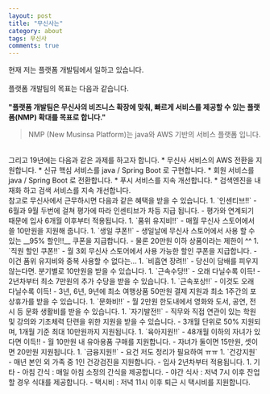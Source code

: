```yaml
---
layout: post
title: "무신사는"
category: about
tags: 무신사
comments: true
---
```


현재 저는 플랫폼 개발팀에서 일하고 있습니다.  
<br/>
플랫폼 개발팀의 목표는 다음과 같습니다.  
<br/>
__"플랫폼 개발팀은 무신사의 비즈니스 확장에 맞춰, 빠르게 서비스를 제공할 수 있는 플랫폼(NMP) 확대를 목표로 합니다."__
> NMP (New Musinsa Platform)는 java와 AWS 기반의 서비스 플랫폼 입니다.  

<br/>  
그리고 19년에는 다음과 같은 과제를 하고자 합니다.
* 무신사 서비스의 AWS 전환을 지원합니다.
* 신규 핵심 서비스를 java / Spring Boot 로 구현합니다.
* 회원 서비스를 java / Spring Boot 로 전환합니다.
* 푸시 서비스를 지속 개선합니다.
* 검색엔진을 내재화 하고 검색 서비스를 지속 개선합니다.  

<br/>  
참고로 무신사에서 근무하시면 다음과 같은 혜택을 받을 수 있습니다.
1. `인센티브!!`
    - 6월과 9월 두번에 걸쳐 평가에 따라 인센티브가 차등 지급 됩니다.
    - 평가와 연계되기 때문에 입사 6개월 이후부터 적용됩니다.
1. `품위 유지비!!`
    - 매월 무신사 스토어에서 쓸 10만원을 지원해 줍니다.
1. `생일 쿠폰!!`
    - 생일날에 무신사 스토어에서 사용 할 수 있는 __95% 할인!!__ 쿠폰을 지급합니다. 
    - 물론 20만원 이하 상품이라는 제한이 ^^  
1. `직원 할인 쿠폰!!`
    - 월 3회 무신사 스토어에서 사용 가능한 할인 쿠폰을 지급합니다.
    - 이건 품위 유지비와 중복 사용할 수 없다는...
1. `비흡연 장려!!`
    - 당신이 담배를 피우지 않는다면. 분기별로 10만원을 받을 수 있습니다.
1. `근속수당!!`
    - 오래 다닐수록 이득!
    - 2년차부터 최소 7만원의 추가 수당을 받을 수 있습니다.
1. `근속포상!!`
    - 이것도 오래 다닐수록 이득!
    - 3년, 6년, 9년에 최소 여행상품 50만원 결제 지원과 최소 1주간의 포상휴가를 받을 수 있습니다.
1. `문화비!!`
    - 월 2만원 한도내에서 영화와 도서, 공연, 전시 등 문화 생활비를 받을 수 있습니다.
1. `자기발전!!`
    - 직무와 직접 연관이 있는 학원 및 강의와 기초체력 단련을 위한 지원을 받을 수 있습니다.
    - 3개월 단위로 50% 지원되며, 1개월 기준 최대 10만원까지 지원됩니다.
1. `육아지원!!`
    - 48개월 이하의 자녀가 있다면 이득!!
    - 월 10만원 내 유아용품 구매를 지원합니다.
        - 자녀가 둘이면 15만원, 셋이면 20만원 지원됩니다.
1. `금융지원!!`
    - 요건 저도 정리가 필요하여 ㅠㅠ
1. `건강지원`
    - 매년 본인 외 가족 중 1인 건강검진을 지원합니다.
    - 입사 2년차부터 적용됩니다.
1. 기타
    - 아침 간식 : 매일 아침 소정의 간식을 제공합니다.
    - 야간 식사 : 저녁 7시 이후 잔업할 경우 식대를 제공합니다.
    - 택시비 : 저녁 11시 이후 퇴근 시 택시비를 지원합니다.
